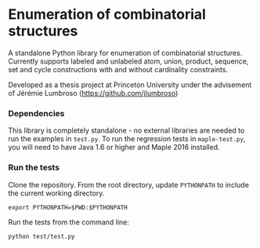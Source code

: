 # Enumeration of combinatorial structures
A standalone Python library for enumeration of combinatorial structures. Currently supports labeled and unlabeled atom, union, product, sequence, set and cycle constructions with and without cardinality constraints.

Developed as a thesis project at Princeton University under the advisement of Jérémie Lumbroso (https://github.com/jlumbroso)

### Dependencies
This library is completely standalone - no external libraries are needed to run the examples in `test.py`. To run the regression tests in `maple-test.py`, you will need to have Java 1.6 or higher and Maple 2016 installed.

### Run the tests
Clone the repository. From the root directory, update `PYTHONPATH` to include the current working directory.
```
export PYTHONPATH=$PWD:$PYTHONPATH
```
Run the tests from the command line:
```
python test/test.py
```



